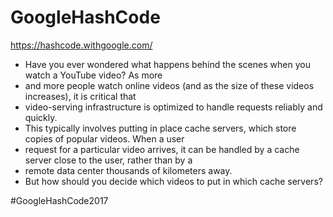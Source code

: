 # GoogleHashCode
https://hashcode.withgoogle.com/
* Have you ever wondered what happens behind the scenes when you watch a YouTube video? As more
* and more people watch online videos (and as the size of these videos increases), it is critical that
* video-serving infrastructure is optimized to handle requests reliably and quickly.
* This typically involves putting in place cache servers, which store copies of popular videos. When a user
* request for a particular video arrives, it can be handled by a cache server close to the user, rather than by a
* remote data center thousands of kilometers away.
* But how should you decide which videos to put in which cache servers?

#GoogleHashCode2017
